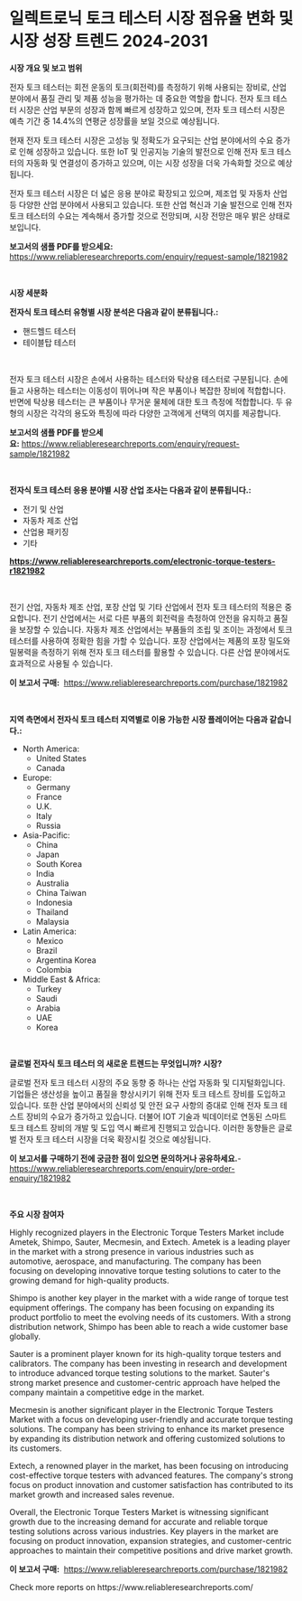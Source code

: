 <p><h1>일렉트로닉 토크 테스터 시장 점유율 변화 및 시장 성장 트렌드 2024-2031</h1></p><p><strong>시장 개요 및 보고 범위</strong></p>
<p><p>전자 토크 테스터는 회전 운동의 토크(회전력)를 측정하기 위해 사용되는 장비로, 산업 분야에서 품질 관리 및 제품 성능을 평가하는 데 중요한 역할을 합니다. 전자 토크 테스터 시장은 산업 부문의 성장과 함께 빠르게 성장하고 있으며, 전자 토크 테스터 시장은 예측 기간 중 14.4%의 연평균 성장률을 보일 것으로 예상됩니다.</p><p>현재 전자 토크 테스터 시장은 고성능 및 정확도가 요구되는 산업 분야에서의 수요 증가로 인해 성장하고 있습니다. 또한 IoT 및 인공지능 기술의 발전으로 인해 전자 토크 테스터의 자동화 및 연결성이 증가하고 있으며, 이는 시장 성장을 더욱 가속화할 것으로 예상됩니다.</p><p>전자 토크 테스터 시장은 더 넓은 응용 분야로 확장되고 있으며, 제조업 및 자동차 산업 등 다양한 산업 분야에서 사용되고 있습니다. 또한 산업 혁신과 기술 발전으로 인해 전자 토크 테스터의 수요는 계속해서 증가할 것으로 전망되며, 시장 전망은 매우 밝은 상태로 보입니다.</p></p>
<p><strong>보고서의 샘플 PDF를 받으세요:</strong> <a href="https://www.reliableresearchreports.com/enquiry/request-sample/1821982">https://www.reliableresearchreports.com/enquiry/request-sample/1821982</a></p>
<p>&nbsp;</p>
<p><strong>시장 세분화</strong></p>
<p><strong>전자식 토크 테스터 유형별 시장 분석은 다음과 같이 분류됩니다.:</strong></p>
<p><ul><li>핸드헬드 테스터</li><li>테이블탑 테스터</li></ul></p>
<p>&nbsp;</p>
<p><p>전자 토크 테스터 시장은 손에서 사용하는 테스터와 탁상용 테스터로 구분됩니다. 손에 들고 사용하는 테스터는 이동성이 뛰어나며 작은 부품이나 복잡한 장비에 적합합니다. 반면에 탁상용 테스터는 큰 부품이나 무거운 물체에 대한 토크 측정에 적합합니다. 두 유형의 시장은 각각의 용도와 특징에 따라 다양한 고객에게 선택의 여지를 제공합니다.</p></p>
<p><strong>보고서의 샘플 PDF를 받으세요:</strong>&nbsp;<a href="https://www.reliableresearchreports.com/enquiry/request-sample/1821982">https://www.reliableresearchreports.com/enquiry/request-sample/1821982</a></p>
<p>&nbsp;</p>
<p><strong> 전자식 토크 테스터 응용 분야별 시장 산업 조사는 다음과 같이 분류됩니다.:</strong></p>
<p><ul><li>전기 및 산업</li><li>자동차 제조 산업</li><li>산업용 패키징</li><li>기타</li></ul></p>
<p><strong><a href="https://www.reliableresearchreports.com/electronic-torque-testers-r1821982">https://www.reliableresearchreports.com/electronic-torque-testers-r1821982</a></strong></p>
<p>&nbsp;</p>
<p><p>전기 산업, 자동차 제조 산업, 포장 산업 및 기타 산업에서 전자 토크 테스터의 적용은 중요합니다. 전기 산업에서는 서로 다른 부품의 회전력을 측정하여 안전을 유지하고 품질을 보장할 수 있습니다. 자동차 제조 산업에서는 부품들의 조립 및 조이는 과정에서 토크 테스터를 사용하여 정확한 힘을 가할 수 있습니다. 포장 산업에서는 제품의 포장 밀도와 밀봉력을 측정하기 위해 전자 토크 테스터를 활용할 수 있습니다. 다른 산업 분야에서도 효과적으로 사용될 수 있습니다.</p></p>
<p><strong>이 보고서 구매:</strong>&nbsp; <a href="https://www.reliableresearchreports.com/purchase/1821982">https://www.reliableresearchreports.com/purchase/1821982</a></p>
<p>&nbsp;</p>
<p><strong>지역 측면에서 전자식 토크 테스터 지역별로 이용 가능한 시장 플레이어는 다음과 같습니다.:</strong></p>
<p><ul>
    <li>
        North America:
        <ul>
            <li>United States</li>
            <li>Canada</li>
        </ul>
    </li>
    <li>
        Europe:
        <ul>
            <li>Germany</li>
            <li>France</li>
            <li>U.K.</li>
            <li>Italy</li>
            <li>Russia</li>
        </ul>
    </li>
    <li>
        Asia-Pacific:
        <ul>
            <li>China</li>
            <li>Japan</li>
            <li>South Korea</li>
            <li>India</li>
            <li>Australia</li>
            <li>China Taiwan</li>
            <li>Indonesia</li>
            <li>Thailand</li>
            <li>Malaysia</li>
        </ul>
    </li>
    <li>
        Latin America:
        <ul>
            <li>Mexico</li>
            <li>Brazil</li>
            <li>Argentina Korea</li>
            <li>Colombia</li>
        </ul>
    </li>
    <li>
        Middle East & Africa:
        <ul>
            <li>Turkey</li>
            <li>Saudi</li>
            <li>Arabia</li>
            <li>UAE</li>
            <li>Korea</li>
        </ul>
    </li>
    </ul></p>
<p>&nbsp;</p>
<p><strong>글로벌 전자식 토크 테스터 의 새로운 트렌드는 무엇입니까? 시장?</strong></p>
<p><p>글로벌 전자 토크 테스터 시장의 주요 동향 중 하나는 산업 자동화 및 디지털화입니다. 기업들은 생산성을 높이고 품질을 향상시키기 위해 전자 토크 테스트 장비를 도입하고 있습니다. 또한 산업 분야에서의 신뢰성 및 안전 요구 사항의 증대로 인해 전자 토크 테스트 장비의 수요가 증가하고 있습니다. 더불어 IOT 기술과 빅데이터로 연동된 스마트 토크 테스트 장비의 개발 및 도입 역시 빠르게 진행되고 있습니다. 이러한 동향들은 글로벌 전자 토크 테스터 시장을 더욱 확장시킬 것으로 예상됩니다.</p></p>
<p><strong>이 보고서를 구매하기 전에 궁금한 점이 있으면 문의하거나 공유하세요.</strong>- <a href="https://www.reliableresearchreports.com/enquiry/pre-order-enquiry/1821982">https://www.reliableresearchreports.com/enquiry/pre-order-enquiry/1821982</a></p>
<p>&nbsp;</p>
<p><strong>주요 시장 참여자</strong></p>
<p><p>Highly recognized players in the Electronic Torque Testers Market include Ametek, Shimpo, Sauter, Mecmesin, and Extech. Ametek is a leading player in the market with a strong presence in various industries such as automotive, aerospace, and manufacturing. The company has been focusing on developing innovative torque testing solutions to cater to the growing demand for high-quality products.</p><p>Shimpo is another key player in the market with a wide range of torque test equipment offerings. The company has been focusing on expanding its product portfolio to meet the evolving needs of its customers. With a strong distribution network, Shimpo has been able to reach a wide customer base globally.</p><p>Sauter is a prominent player known for its high-quality torque testers and calibrators. The company has been investing in research and development to introduce advanced torque testing solutions to the market. Sauter's strong market presence and customer-centric approach have helped the company maintain a competitive edge in the market.</p><p>Mecmesin is another significant player in the Electronic Torque Testers Market with a focus on developing user-friendly and accurate torque testing solutions. The company has been striving to enhance its market presence by expanding its distribution network and offering customized solutions to its customers.</p><p>Extech, a renowned player in the market, has been focusing on introducing cost-effective torque testers with advanced features. The company's strong focus on product innovation and customer satisfaction has contributed to its market growth and increased sales revenue.</p><p>Overall, the Electronic Torque Testers Market is witnessing significant growth due to the increasing demand for accurate and reliable torque testing solutions across various industries. Key players in the market are focusing on product innovation, expansion strategies, and customer-centric approaches to maintain their competitive positions and drive market growth.</p></p>
<p><strong>이 보고서 구매:</strong>&nbsp;&nbsp;<a href="https://www.reliableresearchreports.com/purchase/1821982">https://www.reliableresearchreports.com/purchase/1821982</a></p>
<p>Check more reports on https://www.reliableresearchreports.com/</p>